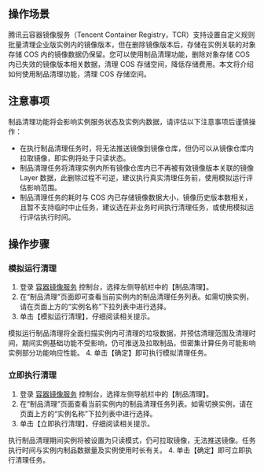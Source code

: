 ## 操作场景
腾讯云容器镜像服务（Tencent Container Registry，TCR）支持设置自定义规则批量清理企业版实例内的镜像版本，但在删除镜像版本后，存储在实例关联的对象存储 COS 内的镜像数据仍保留。您可以使用制品清理功能，删除对象存储 COS 内已失效的镜像版本相关数据，清理 COS 存储空间，降低存储费用。本文将介绍如何使用制品清理功能，清理 COS 存储空间。

## 注意事项

制品清理功能将会影响实例服务状态及实例内数据，请评估以下注意事项后谨慎操作：
- 在执行制品清理任务时，将无法推送镜像到镜像仓库，但仍可以从镜像仓库内拉取镜像，即实例将处于只读状态。
- 制品清理任务将清理实例内所有镜像仓库内已不再被有效镜像版本关联的镜像 Layer 数据，此删除过程不可逆，建议执行真实清理任务前，使用模拟运行评估影响范围。
- 制品清理任务的耗时与 COS 内已存储镜像数据大小，镜像历史版本数相关，且暂不支持临时中止任务，建议选在非业务时间执行清理任务，或使用模拟运行评估执行时间。

## 操作步骤
### 模拟运行清理
1. 登录 [容器镜像服务](https://console.cloud.tencent.com/tcr) 控制台，选择左侧导航栏中的【制品清理】。
2. 在“制品清理”页面即可查看当前实例内的制品清理任务列表。如需切换实例，请在页面上方的“实例名称”下拉列表中进行选择。
3. 单击【模拟运行清理】，仔细阅读相关提示。
<dx-alert infotype="notice" title="">
模拟运行制品清理将全面扫描实例内可清理的垃圾数据，并预估清理范围及清理时间，期间实例基础功能不受影响，仍可推送及拉取制品，但密集计算任务可能影响实例部分功能响应性能。
</dx-alert>
4. 单击【确定】即可执行模拟清理任务。
 
### 立即执行清理
1. 登录 [容器镜像服务](https://console.cloud.tencent.com/tcr) 控制台，选择左侧导航栏中的【制品清理】。
2. 在“制品清理”页面查看当前实例内的制品清理任务列表。如需切换实例，请在页面上方的“实例名称”下拉列表中进行选择。
3. 单击【立即执行清理】，仔细阅读相关提示。
<dx-alert infotype="notice" title="">
执行制品清理期间实例将被设置为只读模式，仍可拉取镜像，无法推送镜像。任务执行时间与实例内制品数据量及实例使用时长有关。
</dx-alert>
4. 单击【确定】即可立即执行清理任务。


